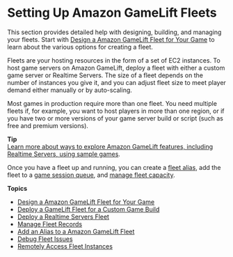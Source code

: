 # Setting Up Amazon GameLift Fleets<a name="fleets-intro"></a>

This section provides detailed help with designing, building, and managing your fleets\. Start with [Design a Amazon GameLift Fleet for Your Game](fleets-design.md) to learn about the various options for creating a fleet\. 

Fleets are your hosting resources in the form of a set of EC2 instances\. To host game servers on Amazon GameLift, deploy a fleet with either a custom game server or Realtime Servers\. The size of a fleet depends on the number of instances you give it, and you can adjust fleet size to meet player demand either manually or by auto\-scaling\. 

Most games in production require more than one fleet\. You need multiple fleets if, for example, you want to host players in more than one region, or if you have two or more versions of your game server build or script \(such as free and premium versions\)\. 

**Tip**  
[Learn more about ways to explore Amazon GameLift features, including Realtime Servers, using sample games](gamelift-explore.md)\.

Once you have a fleet up and running, you can create a [fleet alias](aliases-creating.md), add the fleet to a [game session queue](queues-intro.md), and [manage fleet capacity](fleets-manage-capacity.md)\.

**Topics**
+ [Design a Amazon GameLift Fleet for Your Game](fleets-design.md)
+ [Deploy a GameLift Fleet for a Custom Game Build](fleets-creating.md)
+ [Deploy a Realtime Servers Fleet](realtime-fleets-creating.md)
+ [Manage Fleet Records](fleets-editing.md)
+ [Add an Alias to a Amazon GameLift Fleet](aliases-creating.md)
+ [Debug Fleet Issues](fleets-creating-debug.md)
+ [Remotely Access Fleet Instances](fleets-remote-access.md)